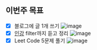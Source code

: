 ## 이번주 목표

- [x] 블로그에 글 1개 쓰기
![image](https://user-images.githubusercontent.com/17061350/115148212-882ca600-a099-11eb-9632-526a8f59b589.png)
- [x] [인강](https://frontendmasters.com/courses/js-fundamentals-functional-v2/) filter까지 듣고 정리
![image](https://user-images.githubusercontent.com/17061350/115147069-346b8e00-a094-11eb-8765-0f401e8b65fa.png)
- [x] Leet Code 5문제 풀기
![image](https://user-images.githubusercontent.com/17061350/115147876-0e47ed00-a098-11eb-9a59-419bd4a1f0a8.png)